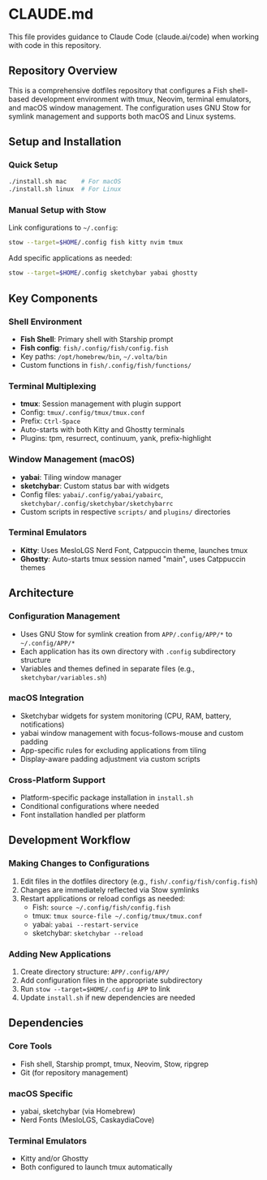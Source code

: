 # CLAUDE.md

This file provides guidance to Claude Code (claude.ai/code) when working with code in this repository.

## Repository Overview

This is a comprehensive dotfiles repository that configures a Fish shell-based development environment with tmux, Neovim, terminal emulators, and macOS window management. The configuration uses GNU Stow for symlink management and supports both macOS and Linux systems.

## Setup and Installation

### Quick Setup
```bash
./install.sh mac    # For macOS
./install.sh linux  # For Linux
```

### Manual Setup with Stow
Link configurations to `~/.config`:
```bash
stow --target=$HOME/.config fish kitty nvim tmux
```

Add specific applications as needed:
```bash
stow --target=$HOME/.config sketchybar yabai ghostty
```

## Key Components

### Shell Environment
- **Fish Shell**: Primary shell with Starship prompt
- **Fish config**: `fish/.config/fish/config.fish`
- Key paths: `/opt/homebrew/bin`, `~/.volta/bin`
- Custom functions in `fish/.config/fish/functions/`

### Terminal Multiplexing
- **tmux**: Session management with plugin support
- Config: `tmux/.config/tmux/tmux.conf`
- Prefix: `Ctrl-Space`
- Auto-starts with both Kitty and Ghostty terminals
- Plugins: tpm, resurrect, continuum, yank, prefix-highlight

### Window Management (macOS)
- **yabai**: Tiling window manager
- **sketchybar**: Custom status bar with widgets
- Config files: `yabai/.config/yabai/yabairc`, `sketchybar/.config/sketchybar/sketchybarrc`
- Custom scripts in respective `scripts/` and `plugins/` directories

### Terminal Emulators
- **Kitty**: Uses MesloLGS Nerd Font, Catppuccin theme, launches tmux
- **Ghostty**: Auto-starts tmux session named "main", uses Catppuccin themes

## Architecture

### Configuration Management
- Uses GNU Stow for symlink creation from `APP/.config/APP/*` to `~/.config/APP/*`
- Each application has its own directory with `.config` subdirectory structure
- Variables and themes defined in separate files (e.g., `sketchybar/variables.sh`)

### macOS Integration
- Sketchybar widgets for system monitoring (CPU, RAM, battery, notifications)
- yabai window management with focus-follows-mouse and custom padding
- App-specific rules for excluding applications from tiling
- Display-aware padding adjustment via custom scripts

### Cross-Platform Support
- Platform-specific package installation in `install.sh`
- Conditional configurations where needed
- Font installation handled per platform

## Development Workflow

### Making Changes to Configurations
1. Edit files in the dotfiles directory (e.g., `fish/.config/fish/config.fish`)
2. Changes are immediately reflected via Stow symlinks
3. Restart applications or reload configs as needed:
   - Fish: `source ~/.config/fish/config.fish`
   - tmux: `tmux source-file ~/.config/tmux/tmux.conf`
   - yabai: `yabai --restart-service`
   - sketchybar: `sketchybar --reload`

### Adding New Applications
1. Create directory structure: `APP/.config/APP/`
2. Add configuration files in the appropriate subdirectory
3. Run `stow --target=$HOME/.config APP` to link
4. Update `install.sh` if new dependencies are needed

## Dependencies

### Core Tools
- Fish shell, Starship prompt, tmux, Neovim, Stow, ripgrep
- Git (for repository management)

### macOS Specific
- yabai, sketchybar (via Homebrew)
- Nerd Fonts (MesloLGS, CaskaydiaCove)

### Terminal Emulators
- Kitty and/or Ghostty
- Both configured to launch tmux automatically